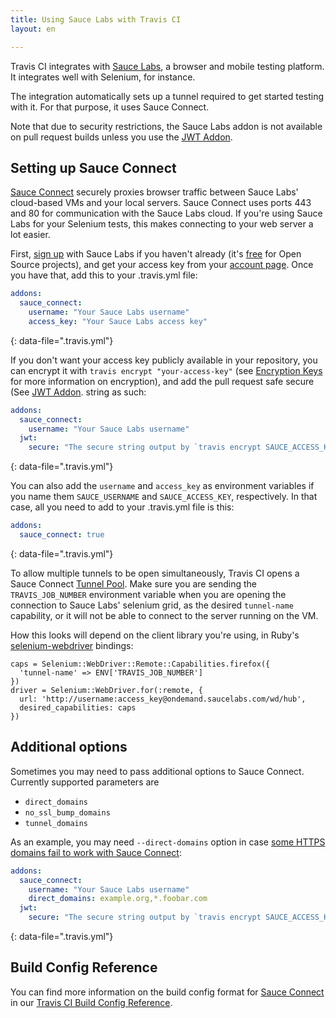 ```yaml
---
title: Using Sauce Labs with Travis CI
layout: en

---
```


Travis CI integrates with [Sauce Labs](https://saucelabs.com), a browser and
mobile testing platform. It integrates well with Selenium, for instance.

The integration automatically sets up a tunnel required to get started testing
with it. For that purpose, it uses Sauce Connect.

Note that due to security restrictions, the Sauce Labs addon is not available on pull
request builds unless you use the [JWT Addon](/user/jwt).

## Setting up Sauce Connect

[Sauce Connect][sauce-connect] securely proxies browser traffic between Sauce
Labs' cloud-based VMs and your local servers. Sauce Connect uses ports 443 and 80 for
communication with the Sauce Labs cloud. If you're using Sauce Labs for your Selenium
tests, this makes connecting to your web server a lot easier.

[sauce-connect]: https://docs.saucelabs.com/secure-connections/sauce-connect/

First, [sign up][sauce-sign-up] with Sauce Labs if you haven't already (it's
[free][open-sauce] for Open Source projects), and get your access key from your
[account page][sauce-account]. Once you have that, add this to your .travis.yml
file:

```yaml
addons:
  sauce_connect:
    username: "Your Sauce Labs username"
    access_key: "Your Sauce Labs access key"
```
{: data-file=".travis.yml"}

[sauce-sign-up]: https://signup.saucelabs.com/signup/trial

[sauce-account]: https://saucelabs.com/account

[open-sauce]: https://saucelabs.com/open-source

If you don't want your access key publicly available in your repository, you
can encrypt it with `travis encrypt "your-access-key"` (see [Encryption Keys][encryption-keys]
for more information on encryption), and add the pull request safe secure (See [JWT Addon](/user/jwt).
string as such:

```yaml
addons:
  sauce_connect:
    username: "Your Sauce Labs username"
  jwt:
    secure: "The secure string output by `travis encrypt SAUCE_ACCESS_KEY=Your Sauce Labs access key`"
```
{: data-file=".travis.yml"}

You can also add the `username` and `access_key` as environment variables if you
name them `SAUCE_USERNAME` and `SAUCE_ACCESS_KEY`, respectively. In that case,
all you need to add to your .travis.yml file is this:

```yaml
addons:
  sauce_connect: true
```
{: data-file=".travis.yml"}

[encryption-keys]: /user/encryption-keys/

[jwt]: /user/jwt/

To allow multiple tunnels to be open simultaneously, Travis CI opens a
Sauce Connect [Tunnel Pool][identified-tunnels]. Make sure you are sending
the `TRAVIS_JOB_NUMBER` environment variable when you are opening the connection
to Sauce Labs' selenium grid, as the desired `tunnel-name` capability,
or it will not be able to connect to the server running on the VM.

[identified-tunnels]: https://docs.saucelabs.com/secure-connections/sauce-connect/setup-configuration/high-availability/#tunnel-pools

How this looks will depend on the client library you're using, in
Ruby's [selenium-webdriver][ruby-bindings] bindings:

```
caps = Selenium::WebDriver::Remote::Capabilities.firefox({
  'tunnel-name' => ENV['TRAVIS_JOB_NUMBER']
})
driver = Selenium::WebDriver.for(:remote, {
  url: 'http://username:access_key@ondemand.saucelabs.com/wd/hub',
  desired_capabilities: caps
})
```

[ruby-bindings]: https://code.google.com/p/selenium/wiki/RubyBindings

## Additional options

Sometimes you may need to pass additional options to Sauce Connect. Currently
supported parameters are

- `direct_domains`
- `no_ssl_bump_domains`
- `tunnel_domains`

As an example, you may need `--direct-domains` option in case [some HTTPS domains
fail to work with Sauce Connect](https://support.saucelabs.com/hc/en-us/articles/225267468--Bad-Gateway-or-Security-Warnings-When-Using-Sauce-Connect-for-Testing-Web-Applications-over-HTTPS):

```yaml
addons:
  sauce_connect:
    username: "Your Sauce Labs username"
    direct_domains: example.org,*.foobar.com
  jwt:
    secure: "The secure string output by `travis encrypt SAUCE_ACCESS_KEY=Your Sauce Labs access key`"
```
{: data-file=".travis.yml"}

## Build Config Reference

You can find more information on the build config format for [Sauce Connect](https://config.travis-ci.com/ref/job/addons/sauce_connect) in our [Travis CI Build Config Reference](https://config.travis-ci.com/).
